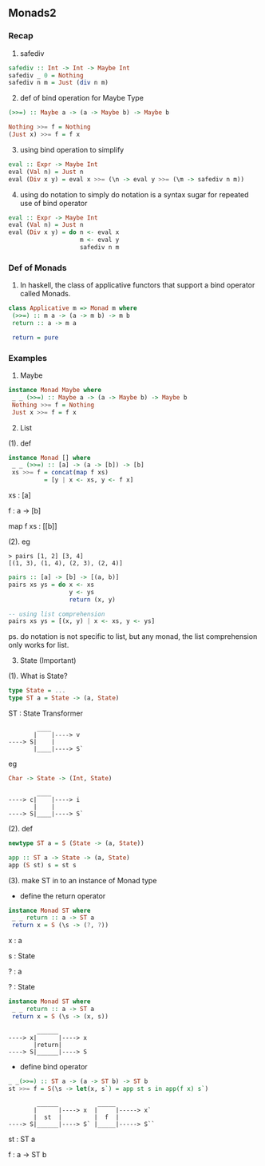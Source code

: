 ## Monads2
### Recap
1. safediv
```haskell
safediv :: Int -> Int -> Maybe Int
safediv _ 0 = Nothing
safediv n m = Just (div n m)
```

2. def of bind operation for Maybe Type
```haskell
(>>=) :: Maybe a -> (a -> Maybe b) -> Maybe b

Nothing >>= f = Nothing
(Just x) >>= f = f x
```

3. using bind operation to simplify
```haskell
eval :: Expr -> Maybe Int
eval (Val n) = Just n
eval (Div x y) = eval x >>= (\n -> eval y >>= (\m -> safediv n m))
```

4. using do notation to simply
do notation is a syntax sugar for repeated use of bind operator
```haskell
eval :: Expr -> Maybe Int
eval (Val n) = Just n
eval (Div x y) = do n <- eval x
                    m <- eval y
                    safediv n m
```

### Def of Monads
1. In haskell, the class of applicative functors that support a bind operator called Monads.
```haskell
class Applicative m => Monad m where
 (>>=) :: m a -> (a -> m b) -> m b
 return :: a -> m a

 return = pure
```

### Examples
1. Maybe
```haskell
instance Monad Maybe where
 _ _ (>>=) :: Maybe a -> (a -> Maybe b) -> Maybe b
 Nothing >>= f = Nothing
 Just x >>= f = f x
```

2. List

(1). def

```haskell
instance Monad [] where
 _ _ (>>=) :: [a] -> (a -> [b]) -> [b]
 xs >>= f = concat(map f xs)
          = [y | x <- xs, y <- f x]
```
xs : [a]

f : a -> [b]

map f xs : [[b]]

(2). eg

```
> pairs [1, 2] [3, 4]
[(1, 3), (1, 4), (2, 3), (2, 4)]
```

```haskell
pairs :: [a] -> [b] -> [(a, b)]
pairs xs ys = do x <- xs
                 y <- ys
                 return (x, y)

-- using list comprehension
pairs xs ys = [(x, y) | x <- xs, y <- ys]
```
ps. do notation is not specific to list, but any monad, the list comprehension only works for list.

3. State (Important)

(1). What is State?
```haskell
type State = ...
type ST a = State -> (a, State)
```
ST : State Transformer

```
        ____
       |    |----> v
----> S|    |
       |____|----> S`    
```
 

eg
```haskell
Char -> State -> (Int, State)
```

```
        ____
----> c|    |----> i
       |    |
----> S|____|----> S`    
```
 
(2). def

```haskell
newtype ST a = S (State -> (a, State))

app :: ST a -> State -> (a, State)
app (S st) s = st s
```

(3). make ST in to an instance of Monad type

- define the return operator
```haskell
instance Monad ST where
 _ _ return :: a -> ST a
 return x = S (\s -> (?, ?))
```

x : a

s : State

? : a

? : State

```haskell
instance Monad ST where
 _ _ return :: a -> ST a
 return x = S (\s -> (x, s))
```


```
        ______
----> x|      |----> x
       |return|
----> S|______|----> S    
```

- define bind operator
```haskell
_ _(>>=) :: ST a -> (a -> ST b) -> ST b
st >>= f = S(\s -> let(x, s`) = app st s in app(f x) s`)
```

```
        ______           _____
       |      |----> x  |     |-----> x`
       |  st  |         |  f  |
----> S|______|----> S` |_____|-----> S``  
```




st : ST a

f : a -> ST b
